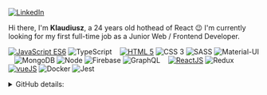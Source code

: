 <p>
    <a href="https://www.linkedin.com/in/klaudiusz-florek-b4a407167/" target="_blank"><img alt="LinkedIn" src="https://img.shields.io/badge/-LinkedIn-0077B5?style=flat-square&logo=Linkedin&logoColor=white"></a>
</p>
<p>
Hi there, I'm <b>Klaudiusz</b>, a 24 years old hothead of React 😉 I'm currently looking for my first full-time job as a Junior Web / Frontend Developer.
</p>
<p>
    <a href="https://github.com/Fyrrj?tab=repositories&language=javascript" target="_blank"><img alt="JavaScript ES6" src="https://img.shields.io/badge/-JS%20ES6-F7DF1E?style=flat-square&logo=JavaScript&logoColor=1f1f1f"></a>
    <img alt="TypeScript" src="https://img.shields.io/badge/-TypeScript-3178C6?style=flat-square&logo=typescript&logoColor=white">
    &nbsp;&nbsp;  
    <a href="https://github.com/Fyrrj?tab=repositories&language=html" target="_blank"><img alt="HTML 5" src="https://img.shields.io/badge/-HTML%205-E34F26?style=flat-square&logo=Html5&logoColor=white"></a>
    <img alt="CSS 3" src="https://img.shields.io/badge/-CSS%203-1572B6?style=flat-square&logo=css3&logoColor=white">
    <img alt="SASS" src="https://img.shields.io/badge/-SASS-CC6699?style=flat-square&logo=sass&logoColor=white">
    <img alt="Material-UI" src="https://img.shields.io/badge/-MaterialUI-0081CB?style=flat-square&logo=material-ui&logoColor=white">
    &nbsp;&nbsp;  
    <img alt="MongoDB" src="https://img.shields.io/badge/-MongoDB-47A248?style=flat-square&logo=mongodb&logoColor=white">
    <img alt="Node" src="https://img.shields.io/badge/-Node-339933?style=flat-square&logo=node.js&logoColor=white">
    <img alt="Firebase" src="https://img.shields.io/badge/-Firebase-FFCA28?style=flat-square&logo=firebase&logoColor=white">
    <img alt="GraphQL" src="https://img.shields.io/badge/-GraphQL-E10098?style=flat-square&logo=graphql&logoColor=white">
    &nbsp;&nbsp;  
    <a href="https://github.com/Fyrrj?tab=repositories&q=react" target="_blank"><img alt="ReactJS" src="https://img.shields.io/badge/-React-61DAFB?style=flat-square&logo=React&logoColor=1f1f1f"></a>
    <img alt="Redux" src="https://img.shields.io/badge/-Redux-764ABC?style=flat-square&logo=redux&logoColor=white">
    &nbsp;&nbsp;
     <a href="https://github.com/Fyrrj?tab=repositories&q=vue" target="_blank"><img alt="vueJS" src="https://img.shields.io/badge/-Vue-61DAFB?style=flat-square&logo=Vue&logoColor=1f1f1f"></a>
    <img alt="Docker" src="https://img.shields.io/badge/-Docker-2496ED?style=flat-square&logo=docker&logoColor=white">
    <img alt="Jest" src="https://img.shields.io/badge/-Jest-C21325?style=flat-square&logo=jest&logoColor=white">
</p>  
<p>
<details>
<summary>GitHub details:</summary>
<p>
    <img alt = "GitHub Stats" src="https://github-readme-stats.vercel.app/api?username=Fyrrj&show_icons=true&hide=issues&icon_color=000000&hide_border=true&title_color=5391FE&text_color=555">
    <br>
    <img alt = "Top Language" src="https://github-readme-stats.vercel.app/api/top-langs/?username=Fyrrj&hide=html,&hide_border=true&title_color=5391FE&text_color=555">
</p>
</details>

